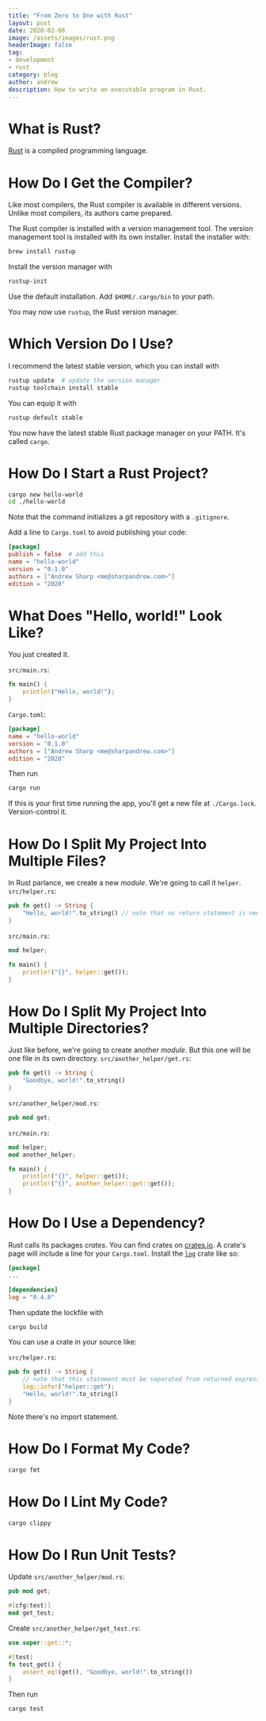```yaml
---
title: "From Zero to One with Rust"
layout: post
date: 2020-02-08
image: /assets/images/rust.png
headerImage: false
tag:
- development
- rust
category: blog
author: andrew
description: How to write an executable program in Rust.
---
```


# What is Rust?
[Rust](https://www.rust-lang.org/) is a compiled programming language.

# How Do I Get the Compiler?
Like most compilers, the Rust compiler is available in different versions. Unlike most
compilers, its authors came prepared.

The Rust compiler is installed with a version management tool. The version management tool
is installed with its own installer. Install the installer with:
```bash
brew install rustup
```

Install the version manager with
```bash
rustup-init
```

Use the default installation. Add `$HOME/.cargo/bin` to your path.

You may now use `rustup`, the Rust version manager.

# Which Version Do I Use?
I recommend the latest stable version, which you can install with
```bash
rustup update  # update the version manager
rustup toolchain install stable
```

You can equip it with
```bash
rustup default stable
```

You now have the latest stable Rust package manager on your PATH. It's
called `cargo`.

# How Do I Start a Rust Project?
```bash
cargo new hello-world
cd ./hello-world
```

Note that the command initializes a git repository with a `.gitignore`.

Add a line to `Cargo.toml` to avoid publishing your code:
```toml
[package]
publish = false  # add this
name = "hello-world"
version = "0.1.0"
authors = ["Andrew Sharp <me@sharpandrew.com>"]
edition = "2020"
```

# What Does "Hello, world!" Look Like?
You just created it.

`src/main.rs`:
```rust
fn main() {
    println!("Hello, world!");
}
```

`Cargo.toml`:
```toml
[package]
name = "hello-world"
version = "0.1.0"
authors = ["Andrew Sharp <me@sharpandrew.com>"]
edition = "2020"
```

Then run
```bash
cargo run
```

If this is your first time running the app, you'll get a new
file at `./Cargo.lock`. Version-control it.

# How Do I Split My Project Into Multiple Files?
In Rust parlance, we create a new *module*. We're going to call it `helper`.
`src/helper.rs`:
```rust
pub fn get() -> String {
    "Hello, world!".to_string() // note that no return statement is needed
}
```

`src/main.rs`:
```rust
mod helper;

fn main() {
    println!("{}", helper::get());
}
```

# How Do I Split My Project Into Multiple Directories?
Just like before, we're going to create another *module*. But this one will be one
file in its own directory.
`src/another_helper/get.rs`:
```rust
pub fn get() -> String {
    "Goodbye, world!".to_string()
}
```

`src/another_helper/mod.rs`:
```rust
pub mod get;
```

`src/main.rs`:
```rust
mod helper;
mod another_helper;

fn main() {
    println!("{}", helper::get());
    println!("{}", another_helper::get::get());
}
```

# How Do I Use a Dependency?
Rust calls its packages *crates*. You can find crates on [crates.io](https://crates.io/).
A crate's page will include a line for your `Cargo.toml`. Install the [`log`](https://crates.io/crates/log)
crate like so:

```toml
[package]
...

[dependencies]
log = "0.4.8"
```

Then update the lockfile with
```bash
cargo build
```

You can use a crate in your source like:

`src/helper.rs`:
```rust
pub fn get() -> String {
    // note that this statement must be separated from returned expression with semicolon
    log::info!("helper::get");
    "Hello, world!".to_string()
}
```

Note there's no import statement.

# How Do I Format My Code?
```bash
cargo fmt
```

# How Do I Lint My Code?
```bash
cargo clippy
```

# How Do I Run Unit Tests?
Update `src/another_helper/mod.rs`:
```rust
pub mod get;

#[cfg(test)]
mod get_test;
```

Create `src/another_helper/get_test.rs`:
```rust
use super::get::*;

#[test]
fn test_get() {
    assert_eq!(get(), "Goodbye, world!".to_string())
}
```

Then run
```bash
cargo test
```

